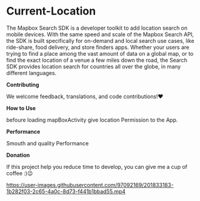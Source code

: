 # Current-Location
The Mapbox Search SDK is a developer toolkit to add location search on mobile devices. With the same speed and scale of the Mapbox Search API, the SDK is built specifically for on-demand and local search use cases, like ride-share, food delivery, and store finders apps. Whether your users are trying to find a place among the vast amount of data on a global map, or to find the exact location of a venue a few miles down the road, the Search SDK provides location search for countries all over the globe, in many different languages.

**Contributing**

We welcome feedback, translations, and code contributions!❤️

**How to Use**

befoure loading mapBoxActivity give location Permission to the App.

**Performance**

Smouth and quality Performance 

**Donation**

If this project help you reduce time to develop, you can give me a cup of coffee :)😉		


https://user-images.githubusercontent.com/97092169/201833183-1b282f03-2c65-4a0c-8d73-f441b1bbad55.mp4

